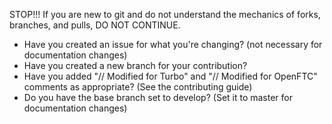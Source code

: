 STOP!!!  If you are new to git and do not understand the mechanics of forks, branches, and pulls, DO NOT CONTINUE.

- Have you created an issue for what you're changing? (not necessary for documentation changes)
- Have you created a new branch for your contribution?
- Have you added "// Modified for Turbo" and "// Modified for OpenFTC" comments as appropriate? (See the contributing guide)
- Do you have the base branch set to develop? (Set it to master for documentation changes)
